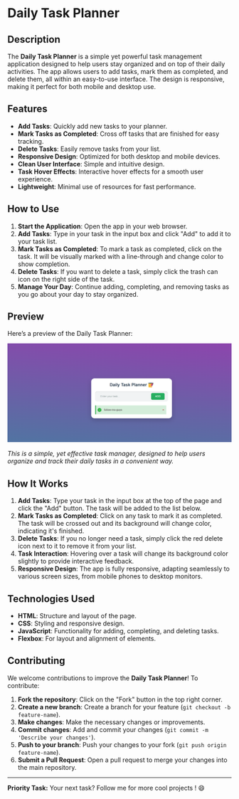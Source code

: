 # Daily Task Planner

## Description

The **Daily Task Planner** is a simple yet powerful task management application designed to help users stay organized and on top of their daily activities. The app allows users to add tasks, mark them as completed, and delete them, all within an easy-to-use interface. The design is responsive, making it perfect for both mobile and desktop use.

## Features

- **Add Tasks**: Quickly add new tasks to your planner.
- **Mark Tasks as Completed**: Cross off tasks that are finished for easy tracking.
- **Delete Tasks**: Easily remove tasks from your list.
- **Responsive Design**: Optimized for both desktop and mobile devices.
- **Clean User Interface**: Simple and intuitive design.
- **Task Hover Effects**: Interactive hover effects for a smooth user experience.
- **Lightweight**: Minimal use of resources for fast performance.

## How to Use

1. **Start the Application**: Open the app in your web browser.
2. **Add Tasks**: Type in your task in the input box and click "Add" to add it to your task list.
3. **Mark Tasks as Completed**: To mark a task as completed, click on the task. It will be visually marked with a line-through and change color to show completion.
4. **Delete Tasks**: If you want to delete a task, simply click the trash can icon on the right side of the task.
5. **Manage Your Day**: Continue adding, completing, and removing tasks as you go about your day to stay organized.


## Preview

Here’s a preview of the Daily Task Planner:

![Daily Task Planner Preview](/images/screenshot.png)

*This is a simple, yet effective task manager, designed to help users organize and track their daily tasks in a convenient way.*


## How It Works

1. **Add Tasks**: Type your task in the input box at the top of the page and click the "Add" button. The task will be added to the list below.
2. **Mark Tasks as Completed**: Click on any task to mark it as completed. The task will be crossed out and its background will change color, indicating it's finished.
3. **Delete Tasks**: If you no longer need a task, simply click the red delete icon next to it to remove it from your list.
4. **Task Interaction**: Hovering over a task will change its background color slightly to provide interactive feedback.
5. **Responsive Design**: The app is fully responsive, adapting seamlessly to various screen sizes, from mobile phones to desktop monitors.


## Technologies Used

- **HTML**: Structure and layout of the page.
- **CSS**: Styling and responsive design.
- **JavaScript**: Functionality for adding, completing, and deleting tasks.
- **Flexbox**: For layout and alignment of elements.


## Contributing

We welcome contributions to improve the **Daily Task Planner**! To contribute:

1. **Fork the repository**: Click on the "Fork" button in the top right corner.
2. **Create a new branch**: Create a branch for your feature (`git checkout -b feature-name`).
3. **Make changes**: Make the necessary changes or improvements.
4. **Commit changes**: Add and commit your changes (`git commit -m 'Describe your changes'`).
5. **Push to your branch**: Push your changes to your fork (`git push origin feature-name`).
6. **Submit a Pull Request**: Open a pull request to merge your changes into the main repository.

---

**Priority Task:** Your next task? Follow me for more cool projects !  😄